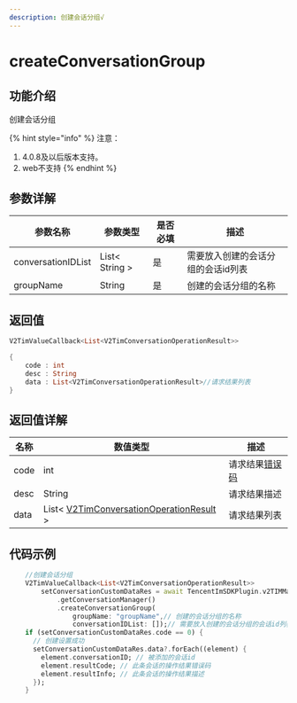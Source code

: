 ```yaml
---
description: 创建会话分组√
---
```


# createConversationGroup

## 功能介绍

创建会话分组

{% hint style="info" %}
注意：

1. 4.0.8及以后版本支持。
2. web不支持
{% endhint %}

## 参数详解

| 参数名称               | 参数类型           | 是否必填 | 描述                 |
| ------------------ | -------------- | ---- | ------------------ |
| conversationIDList | List< String > | 是    | 需要放入创建的会话分组的会话id列表 |
| groupName          | String         | 是    | 创建的会话分组的名称         |

## 返回值

```dart
V2TimValueCallback<List<V2TimConversationOperationResult>>

{
    code : int
    desc : String
    data : List<V2TimConversationOperationResult>//请求结果列表
}
```

## 返回值详解

| 名称   | 数值类型                                                                                            | 描述                                                             |
| ---- | ----------------------------------------------------------------------------------------------- | -------------------------------------------------------------- |
| code | int                                                                                             | 请求结果[错误码](https://cloud.tencent.com/document/product/269/1671) |
| desc | String                                                                                          | 请求结果描述                                                         |
| data | List< [V2TimConversationOperationResult](../guan-jian-lei/message/v2timconversationresult.md) > | 请求结果列表                                                         |

## 代码示例

```dart
    //创建会话分组
    V2TimValueCallback<List<V2TimConversationOperationResult>>
        setConversationCustomDataRes = await TencentImSDKPlugin.v2TIMManager
            .getConversationManager()
            .createConversationGroup(
                groupName: "groupName",// 创建的会话分组的名称
                conversationIDList: []);// 需要放入创建的会话分组的会话id列表
    if (setConversationCustomDataRes.code == 0) {
      // 创建设置成功
      setConversationCustomDataRes.data?.forEach((element) {
        element.conversationID; // 被添加的会话id
        element.resultCode; // 此条会话的操作结果错误码
        element.resultInfo; // 此条会话的操作结果描述
      });
    }
```
